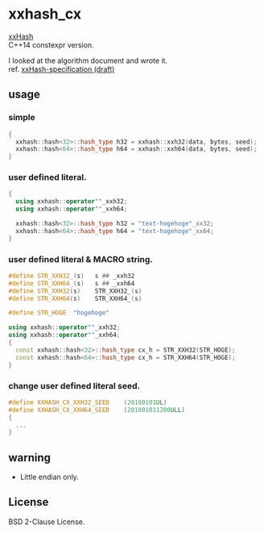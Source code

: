 # xxhash_cx

[xxHash](http://cyan4973.github.io/xxHash/)  
C++14 constexpr version.

I looked at the algorithm document and wrote it.  
ref. [xxHash-specification (draft)](https://github.com/Cyan4973/xxHash/wiki/xxHash-specification-(draft))

## usage

### simple

```C++:simple.cpp
{
  xxhash::hash<32>::hash_type h32 = xxhash::xxh32(data, bytes, seed);
  xxhash::hash<64>::hash_type h64 = xxhash::xxh64(data, bytes, seed);
}
```

### user defined literal.

```C++:user_literals.cpp
{
  using xxhash::operator""_xxh32;
  using xxhash::operator""_xxh64;

  xxhash::hash<32>::hash_type h32 = "text-hogehoge"_xx32;
  xxhash::hash<64>::hash_type h64 = "text-hogehoge"_xx64;
}
```
### user defined literal & MACRO string.

```C++:user_literals_macro.cpp
#define	STR_XXH32_(s)	s ## _xxh32
#define	STR_XXH64_(s)	s ## _xxh64
#define	STR_XXH32(s)	STR_XXH32_(s)
#define	STR_XXH64(s)	STR_XXH64_(s)

#define STR_HOGE  "hogehoge"

using xxhash::operator""_xxh32;
using xxhash::operator""_xxh64;
{
  const xxhash::hash<32>::hash_type cx_h = STR_XXH32(STR_HOGE);
  const xxhash::hash<64>::hash_type cx_h = STR_XXH64(STR_HOGE);
}
```

### change user defined literal seed.

```C++:user_literals_seed.cpp
#define	XXHASH_CX_XXH32_SEED	(20180101UL)
#define	XXHASH_CX_XXH64_SEED	(201801011200ULL)
{
  ...
}

```

## warning

* Little endian only.

## License

BSD 2-Clause License.



